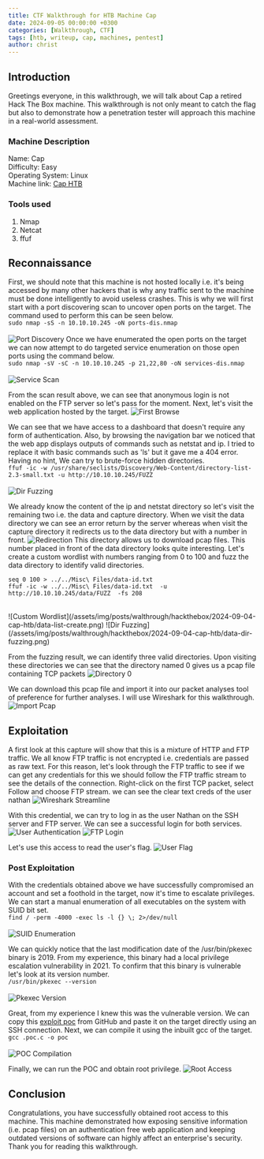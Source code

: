 ```yaml
---
title: CTF Walkthrough for HTB Machine Cap
date: 2024-09-05 00:00:00 +0300
categories: [Walkthrough, CTF]
tags: [htb, writeup, cap, machines, pentest]   
author: christ
---
```


## Introduction
Greetings everyone, in this walkthrough, we will talk about Cap a retired Hack The Box machine. This walkthrough is not only meant to catch the flag but also to demonstrate how a penetration tester will approach this machine in a real-world assessment.
### Machine Description
Name: Cap<br>
Difficulty: Easy<br>
Operating System: Linux<br>
Machine link: [Cap HTB](https://app.hackthebox.com/machines/Cap)<br>
### Tools used
1) Nmap<br>
2) Netcat<br>
3) ffuf

## Reconnaissance
First, we should note that this machine is not hosted locally i.e. it's being accessed by many other hackers that is why any traffic sent to the machine must be done intelligently to avoid useless crashes. This is why we will first start with a port discovering scan to uncover open ports on the target. The command used to perform this can be seen below.<br>
``` sudo nmap -sS -n 10.10.10.245 -oN ports-dis.nmap ```<br><br>
![Port Discovery](/assets/img/posts/walthrough/hackthebox/2024-09-04-cap-htb/ports-dis.png)
Once we have enumerated the open ports on the target we can now attempt to do targeted service enumeration on those open ports using the command below.<br>
```sudo nmap -sV -sC -n 10.10.10.245 -p 21,22,80 -oN services-dis.nmap```<br><br>
![Service Scan](/assets/img/posts/walthrough/hackthebox/2024-09-04-cap-htb/services-dis.png)

From the scan result above, we can see that anonymous login is not enabled on the FTP server so let's pass for the moment. Next, let's visit the web application hosted by the target.
![First Browse](/assets/img/posts/walthrough/hackthebox/2024-09-04-cap-htb/first-browse.png)

We can see that we have access to a dashboard that doesn't require any form of authentication. Also, by browsing the navigation bar we noticed that the web app displays outputs of commands such as netstat and ip. I tried to replace it with basic commands such as 'ls' but it gave me a 404 error. Having no hint, We can try to brute-force hidden directories.<br>
```ffuf -ic -w /usr/share/seclists/Discovery/Web-Content/directory-list-2.3-small.txt -u http://10.10.10.245/FUZZ```<br><br>
![Dir Fuzzing](/assets/img/posts/walthrough/hackthebox/2024-09-04-cap-htb/dir-bruteforce.png)

We already know the content of the ip and netstat directory so let's visit the remaining two i.e. the data and capture directory. When we visit the data directory we can see an error return by the server whereas when visit the capture directory it redirects us to the data directory but with a number in front.
![Redirection](/assets/img/posts/walthrough/hackthebox/2024-09-04-cap-htb/browser-redirection.png)
This directory allows us to download pcap files. This number placed in front of the data directory looks quite interesting. Let's create a custom wordlist with numbers ranging from 0 to 100 and fuzz the data directory to identify valid directories.<br>
```
seq 0 100 > ../../Misc\ Files/data-id.txt    
ffuf -ic -w ../../Misc\ Files/data-id.txt  -u http://10.10.10.245/data/FUZZ  -fs 208
```
<br>
![Custom Wordlist](/assets/img/posts/walthrough/hackthebox/2024-09-04-cap-htb/data-list-create.png)
![Dir Fuzzing](/assets/img/posts/walthrough/hackthebox/2024-09-04-cap-htb/data-dir-fuzzing.png)

From the fuzzing result, we can identify three valid directories. Upon visiting these directories we can see that the directory named 0 gives us a pcap file containing TCP packets
![Directory 0](/assets/img/posts/walthrough/hackthebox/2024-09-04-cap-htb/directory-0.png)

We can download this pcap file and import it into our packet analyses tool of preference for further analyses. I will use Wireshark for this walkthrough.
![Import Pcap](/assets/img/posts/walthrough/hackthebox/2024-09-04-cap-htb/import-pcap-file.png)

## Exploitation

A first look at this capture will show that this is a mixture of HTTP and FTP traffic. We all know FTP traffic is not encrypted i.e. credentials are passed as raw text. For this reason, let's look through the FTP traffic to see if we can get any credentials for this we should follow the FTP traffic stream to see the details of the connection. Right-click on the first TCP packet, select Follow and choose FTP stream. we can see the clear text creds of the user nathan
![Wireshark Streamline](/assets/img/posts/walthrough/hackthebox/2024-09-04-cap-htb/ftp-tcp-stream.png)

With this credential, we can try to log in as the user Nathan on the SSH server and FTP server. We can see a successful login for both services.
![User Authentication](/assets/img/posts/walthrough/hackthebox/2024-09-04-cap-htb/user-auth-1.png)
![FTP Login](/assets/img/posts/walthrough/hackthebox/2024-09-04-cap-htb/ftp-login.png)

Let's use this access to read the user's flag.
![User Flag](/assets/img/posts/walthrough/hackthebox/2024-09-04-cap-htb/flag-1.png)

### Post Exploitation
With the credentials obtained above we have successfully compromised an account and set a foothold in the target, now it's time to escalate privileges. We can start a manual enumeration of all executables on the system with SUID bit set.<br>
```find / -perm -4000 -exec ls -l {} \; 2>/dev/null```<br><br>
![SUID Enumeration](/assets/img/posts/walthrough/hackthebox/2024-09-04-cap-htb/suid-enum.png)

We can quickly notice that the last modification date of the /usr/bin/pkexec binary is 2019. From my experience, this binary had a local privilege escalation vulnerability in 2021. To confirm that this binary is vulnerable let's look at its version number.<br>
```/usr/bin/pkexec --version```<br><br>
![Pkexec Version](/assets/img/posts/walthrough/hackthebox/2024-09-04-cap-htb/pkexec-verion.png)

Great, from my experience I knew this was the vulnerable version. We can copy this [exploit poc](https://raw.githubusercontent.com/arthepsy/CVE-2021-4034/main/cve-2021-4034-poc.c) from GitHub and paste it on the target directly using an SSH connection. Next, we can compile it using the inbuilt gcc of the target.<br>
```gcc .poc.c -o poc```<br><br>
![POC Compilation](/assets/img/posts/walthrough/hackthebox/2024-09-04-cap-htb/poc-compiled.png)

Finally, we can run the POC and obtain root privilege. 
![Root Access](/assets/img/posts/walthrough/hackthebox/2024-09-04-cap-htb/root-access.png)

## Conclusion
Congratulations, you have successfully obtained root access to this machine. This machine demonstrated how exposing sensitive information \(i.e. pcap files\) on an authentication free web application and keeping outdated versions of software can highly affect an enterprise's security. Thank you for reading this walkthrough.


